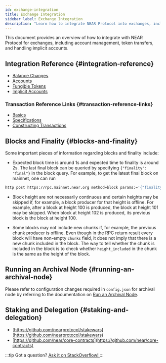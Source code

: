 ```yaml
---
id: exchange-integration
title: Exchange Integration
sidebar_label: Exchange Integration
description: "Learn how to integrate NEAR Protocol into exchanges, including transactions, accounts, tokens, blocks, finality, archival nodes, and staking."
---
```


This document provides an overview of how to integrate with NEAR Protocol for exchanges, including account management, token transfers, and handling implicit accounts.

## Integration Reference {#integration-reference}

- [Balance Changes](/integrations/balance-changes)
- [Accounts](/integrations/accounts)
- [Fungible Tokens](/integrations/fungible-tokens)
- [Implicit Accounts](/integrations/implicit-accounts)

### Transaction Reference Links {#transaction-reference-links}

 - [Basics](/protocol/transactions)
 - [Specifications](https://nomicon.io/RuntimeSpec/Transactions)
 - [Constructing Transactions](/integrations/create-transactions)

## Blocks and Finality {#blocks-and-finality}

Some important pieces of information regarding blocks and finality include:

- Expected block time is around 1s and expected time to finality is around 2s. The last final block can be queried by
  specifying `{"finality": "final"}` in the block query. For example, to get the latest final block on mainnet, one can run

```bash
http post https://rpc.mainnet.near.org method=block params:='{"finality":"final"}' id=123 jsonrpc=2.0
```

- Block height are not necessarily continuous and certain heights may be skipped if, for example, a block producer for that height is offline. For example, after a block at height 100 is produced, the block at height 101 may be skipped. When block at height 102 is produced, its previous block is the block at height 100.

- Some blocks may not include new chunks if, for example, the previous chunk producer is offline. Even though in the RPC
  return result every block will have non-empty `chunks` field, it does not imply that there is a new chunk included in the block.
  The way to tell whether the chunk is included in the block is to check whether `height_included` in the chunk is the same
  as the height of the block.

## Running an Archival Node {#running-an-archival-node}
Please refer to configuration changes required in `config.json` for archival node by referring to the documentation on [Run an Archival Node](https://near-nodes.io/archival/run-archival-node-with-nearup).

## Staking and Delegation {#staking-and-delegation}

- [https://github.com/nearprotocol/stakewars](https://github.com/nearprotocol/stakewars)
- [https://github.com/near/core-contracts](https://github.com/near/core-contracts)

:::tip Got a question?
<a href="https://stackoverflow.com/questions/tagged/nearprotocol" target="_blank" rel="noopener noreferrer"> Ask it on StackOverflow! </a>
:::
